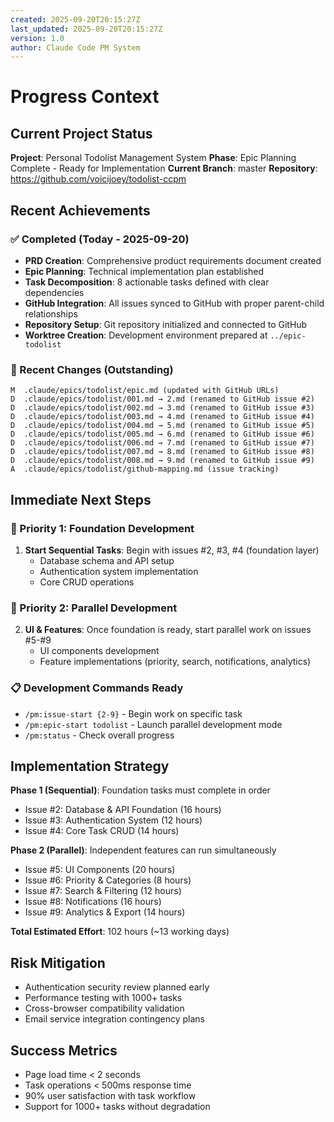 ```yaml
---
created: 2025-09-20T20:15:27Z
last_updated: 2025-09-20T20:15:27Z
version: 1.0
author: Claude Code PM System
---
```


# Progress Context

## Current Project Status

**Project**: Personal Todolist Management System
**Phase**: Epic Planning Complete - Ready for Implementation
**Current Branch**: master
**Repository**: https://github.com/voicijoey/todolist-ccpm

## Recent Achievements

### ✅ Completed (Today - 2025-09-20)
- **PRD Creation**: Comprehensive product requirements document created
- **Epic Planning**: Technical implementation plan established
- **Task Decomposition**: 8 actionable tasks defined with clear dependencies
- **GitHub Integration**: All issues synced to GitHub with proper parent-child relationships
- **Repository Setup**: Git repository initialized and connected to GitHub
- **Worktree Creation**: Development environment prepared at `../epic-todolist`

### 🔄 Recent Changes (Outstanding)
```
M  .claude/epics/todolist/epic.md (updated with GitHub URLs)
D  .claude/epics/todolist/001.md → 2.md (renamed to GitHub issue #2)
D  .claude/epics/todolist/002.md → 3.md (renamed to GitHub issue #3)
D  .claude/epics/todolist/003.md → 4.md (renamed to GitHub issue #4)
D  .claude/epics/todolist/004.md → 5.md (renamed to GitHub issue #5)
D  .claude/epics/todolist/005.md → 6.md (renamed to GitHub issue #6)
D  .claude/epics/todolist/006.md → 7.md (renamed to GitHub issue #7)
D  .claude/epics/todolist/007.md → 8.md (renamed to GitHub issue #8)
D  .claude/epics/todolist/008.md → 9.md (renamed to GitHub issue #9)
A  .claude/epics/todolist/github-mapping.md (issue tracking)
```

## Immediate Next Steps

### 🎯 Priority 1: Foundation Development
1. **Start Sequential Tasks**: Begin with issues #2, #3, #4 (foundation layer)
   - Database schema and API setup
   - Authentication system implementation
   - Core CRUD operations

### 🚀 Priority 2: Parallel Development
2. **UI & Features**: Once foundation is ready, start parallel work on issues #5-#9
   - UI components development
   - Feature implementations (priority, search, notifications, analytics)

### 📋 Development Commands Ready
- `/pm:issue-start {2-9}` - Begin work on specific task
- `/pm:epic-start todolist` - Launch parallel development mode
- `/pm:status` - Check overall progress

## Implementation Strategy

**Phase 1 (Sequential)**: Foundation tasks must complete in order
- Issue #2: Database & API Foundation (16 hours)
- Issue #3: Authentication System (12 hours)
- Issue #4: Core Task CRUD (14 hours)

**Phase 2 (Parallel)**: Independent features can run simultaneously
- Issue #5: UI Components (20 hours)
- Issue #6: Priority & Categories (8 hours)
- Issue #7: Search & Filtering (12 hours)
- Issue #8: Notifications (16 hours)
- Issue #9: Analytics & Export (14 hours)

**Total Estimated Effort**: 102 hours (~13 working days)

## Risk Mitigation
- Authentication security review planned early
- Performance testing with 1000+ tasks
- Cross-browser compatibility validation
- Email service integration contingency plans

## Success Metrics
- Page load time < 2 seconds
- Task operations < 500ms response time
- 90% user satisfaction with task workflow
- Support for 1000+ tasks without degradation
